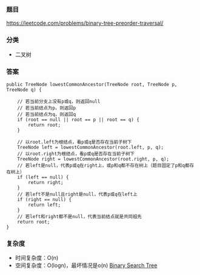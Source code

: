 ### 题目
https://leetcode.com/problems/binary-tree-preorder-traversal/

### 分类
* 二叉树

### 答案
```
public TreeNode lowestCommonAncestor(TreeNode root, TreeNode p, TreeNode q) {
    
    // 若当前分支上没有p或q，则返回null
    // 若当前结点为p，则返回p
    // 若当前结点为q，则返回q
    if (root == null || root == p || root == q) {
        return root;
    }
    
    // 以root.left为根结点，看p或q是否存在当前子树下
    TreeNode left = lowestCommonAncestor(root.left, p, q);
    // 以root.right为根结点，看p或q是否存在当前子树下
    TreeNode right = lowestCommonAncestor(root.right, p, q);
    // 若left是null，代表p或q在right上，或p和q都不存在树上（题目固定了p和q都存在树上）
    if (left == null) {
        return right;
    }
    // 若left不是null且right是null，代表p或q在left上
    if (right == null) {
        return left;
    }
    // 若left和right都不是null，代表当前结点就是共同祖先
    return root;
}
```

### 复杂度
* 时间复杂度：O(n)
* 空间复杂度：O(logn)，最坏情况是o(n) [Binary Search Tree](https://github.com/HolmesJJ/CS2040S-Data-Structures-and-Algorithms/wiki/Binary-Search-Tree)
